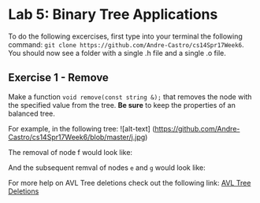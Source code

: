 
Lab 5: Binary Tree Applications
===================================
[AVLDelete]:http://www.mathcs.emory.edu/~cheung/Courses/323/Syllabus/Trees/AVL-delete.html

To do the following excercises, first type into your terminal the following command:
`git clone https://github.com/Andre-Castro/cs14Spr17Week6`. You should now see a folder with a single
.h file and a single .o file.

Exercise 1 - Remove
----------
Make a function `void remove(const string &);` that removes the node with the specified value from the tree.
**Be sure** to keep the properties of an balanced tree. 

For example, in the following tree:
![alt-text] (https://github.com/Andre-Castro/cs14Spr17Week6/blob/master/j.jpg)

The removal of node f would look like:

And the subsequent remval of nodes `e` and `g` would look like:


For more help on AVL Tree deletions check out the following link: [AVL Tree Deletions][AVLDelete]

